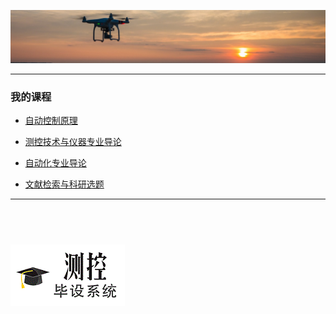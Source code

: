 ![GMU](image/banner.png)

---

### 我的课程

- [自动控制原理](AutoControl)

- [测控技术与仪器专业导论](IntroMC)

- [自动化专业导论](IntroAC)

- [文献检索与科研选题](InfoRet)

---
&nbsp;
&nbsp;
---

[![毕设选题系统](image/logo.gif)](https://bs.liuchaos.cn/)
